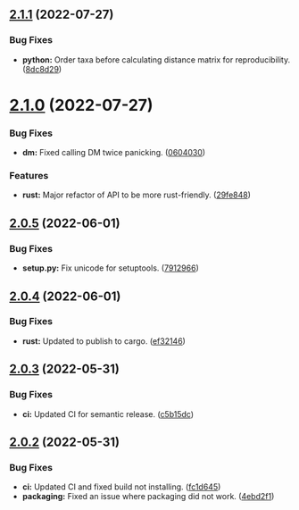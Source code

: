 ## [2.1.1](https://github.com/aaronmussig/PhyloDM/compare/v2.1.0...v2.1.1) (2022-07-27)


### Bug Fixes

* **python:** Order taxa before calculating distance matrix for reproducibility. ([8dc8d29](https://github.com/aaronmussig/PhyloDM/commit/8dc8d2991fb4998170e609d4e37a82d46459dcef))

# [2.1.0](https://github.com/aaronmussig/PhyloDM/compare/v2.0.5...v2.1.0) (2022-07-27)


### Bug Fixes

* **dm:** Fixed calling DM twice panicking. ([0604030](https://github.com/aaronmussig/PhyloDM/commit/0604030517e54e5e9fb0d580d4d13e91068e8b12))


### Features

* **rust:** Major refactor of API to be more rust-friendly. ([29fe848](https://github.com/aaronmussig/PhyloDM/commit/29fe848ff9fe08393ea08359fe13336ce9e8af86))

## [2.0.5](https://github.com/aaronmussig/PhyloDM/compare/v2.0.4...v2.0.5) (2022-06-01)


### Bug Fixes

* **setup.py:** Fix unicode for setuptools. ([7912966](https://github.com/aaronmussig/PhyloDM/commit/7912966c75c665938daad6d93c2168a75e793138))

## [2.0.4](https://github.com/aaronmussig/PhyloDM/compare/v2.0.3...v2.0.4) (2022-06-01)


### Bug Fixes

* **rust:** Updated to publish to cargo. ([ef32146](https://github.com/aaronmussig/PhyloDM/commit/ef32146be61c94c23bcabbf5f03f6e9794f60b77))

## [2.0.3](https://github.com/aaronmussig/PhyloDM/compare/v2.0.2...v2.0.3) (2022-05-31)


### Bug Fixes

* **ci:** Updated CI for semantic release. ([c5b15dc](https://github.com/aaronmussig/PhyloDM/commit/c5b15dcd8ff6f48c4890079203e24de33d3c2ec0))

## [2.0.2](https://github.com/aaronmussig/PhyloDM/compare/v2.0.1...v2.0.2) (2022-05-31)


### Bug Fixes

* **ci:** Updated CI and fixed build not installing. ([fc1d645](https://github.com/aaronmussig/PhyloDM/commit/fc1d6455d165143b0d2787b9f129e6aefc2221c6))
* **packaging:** Fixed an issue where packaging did not work. ([4ebd2f1](https://github.com/aaronmussig/PhyloDM/commit/4ebd2f1cccc714827d29c33c1ab30c54eaae52d2))
